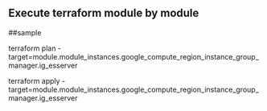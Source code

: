Execute terraform module by module
----------------------------------
##sample

terraform plan -target=module.module_instances.google_compute_region_instance_group_manager.ig_esserver

terraform apply -target=module.module_instances.google_compute_region_instance_group_manager.ig_esserver
